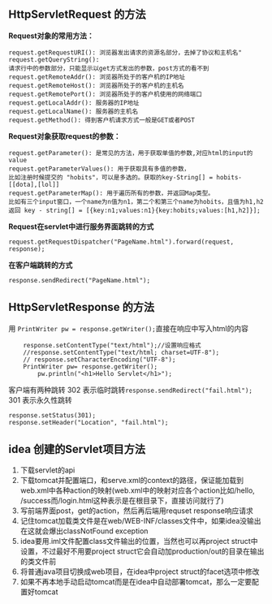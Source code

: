 ## HttpServletRequest 的方法
**Request对象的常用方法：**
```request.getRequestURL(): 浏览器发出请求时的完整URL，包括协议 主机名 端口(如果有)" 
request.getRequestURI(): 浏览器发出请求的资源名部分，去掉了协议和主机名" 
request.getQueryString(): 
请求行中的参数部分，只能显示以get方式发出的参数，post方式的看不到
request.getRemoteAddr(): 浏览器所处于的客户机的IP地址
request.getRemoteHost(): 浏览器所处于的客户机的主机名
request.getRemotePort(): 浏览器所处于的客户机使用的网络端口
request.getLocalAddr(): 服务器的IP地址
request.getLocalName(): 服务器的主机名
request.getMethod(): 得到客户机请求方式一般是GET或者POST
```
**Request对象获取request的参数：**
```
request.getParameter(): 是常见的方法，用于获取单值的参数,对应html的input的value
request.getParameterValues(): 用于获取具有多值的参数，
比如注册时候提交的 "hobits"，可以是多选的。获取的key-String[] = hobits-[[dota],[lol]] 
request.getParameterMap(): 用于遍历所有的参数，并返回Map类型。
比如有三个input窗口，一个name为n值为n1，第二个和第三个name为hobits，且值为h1,h2
返回 key - string[] = [{key:n1;values:n1}{key:hobits;values:[h1,h2]}];
```

**Request在servlet中进行服务界面跳转的方式**
```
request.getRequestDispatcher("PageName.html").forward(request, response);
```
**在客户端跳转的方式**
```
response.sendRedirect("PageName.html");
```

## HttpServletResponse 的方法

用 ```PrintWriter pw = response.getWriter();```直接在响应中写入html的内容
```
	response.setContentType("text/html");//设置响应格式
	//response.setContentType("text/html; charset=UTF-8");
	// response.setCharacterEncoding("UTF-8");
	PrintWriter pw= response.getWriter();
        pw.println("<h1>Hello Servlet</h1>");
```

客户端有两种跳转
302 表示临时跳转```response.sendRedirect("fail.html");```
301 表示永久性跳转
```
response.setStatus(301);
response.setHeader("Location", "fail.html");
```
## idea 创建的Servlet项目方法
1. 下载servlet的api
2. 下载tomcat并配置端口，和serve.xml的context的路径，保证能加载到web.xml中各种action的映射(web.xml中的映射对应各个action比如/hello, /success而/login.html这种表示是在根目录下，直接访问就行了)
3. 写前端界面post，get的action，然后再后端用requset response响应请求
4. 记住tomcat加载类文件是在web/WEB-INF/classes文件中，如果idea没输出在这就会爆出classNotFound exception
5. idea要用.iml文件配置class文件输出的位置，当然也可以再project struct中设置，不过最好不用要project struct它会自动加production/out的目录在输出的类文件前
6. 将普通java项目切换成web项目，在idea中project struct的facet选项中修改
7. 如果不再本地手动启动tomcat而是在idea中自动部署tomcat，那么一定要配置好tomcat

